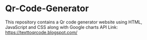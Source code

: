 # Qr-Code-Generator
This repository contains a Qr code generator website using HTML, JavaScript and CSS along with Google charts API
Link: https://texttoqrcode.blogspot.com/
